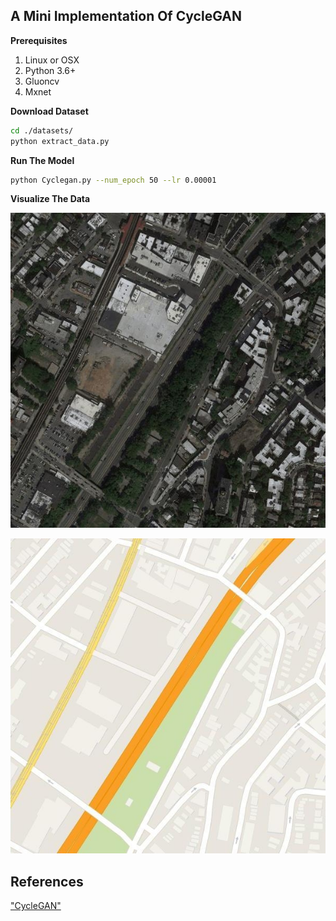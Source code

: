 ## A Mini Implementation Of CycleGAN


**Prerequisites**
1. Linux or OSX
2. Python 3.6+
3. Gluoncv
4. Mxnet


**Download  Dataset**
```bash
cd ./datasets/
python extract_data.py
```

**Run The Model**
```bash
python Cyclegan.py --num_epoch 50 --lr 0.00001
```

**Visualize The Data**

![sampleA](9_A.jpg "The Input A")

![sampleB](9_B.jpg "The Input B")


## References
["CycleGAN"](https://arxiv.org/abs/1703.10593)
